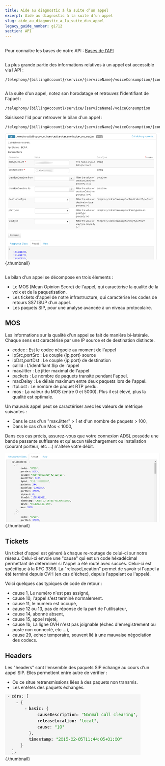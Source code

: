 ```yaml
---
title: Aide au diagnostic à la suite d’un appel
excerpt: Aide au diagnostic à la suite d’un appel
slug: aide_au_diagnostic_a_la_suite_dun_appel
legacy_guide_number: g1712
section: API
---
```



## 
Pour connaitre les bases de notre API :
[Bases de l'API](https://api.ovh.com/g934.first_step_with_api)


## 
La plus grande partie des informations relatives à un appel est accessible via l'API :

```
/telephony/{billingAccount}/service/{serviceName}/voiceConsumption/{consumptionId}/callDiagnostics
```




## 
A la suite d'un appel, notez son horodatage et retrouvez l'identifiant de l'appel :

```
/telephony/{billingAccount}/service/{serviceName}/voiceConsumption
```


Saisissez l'id pour retrouver le bilan d'un appel :

```
/telephony/{billingAccount}/service/{serviceName}/voiceConsumption/{consumptionId}/callDiagnostics
```



![](images/img_2541.jpg){.thumbnail}


## 
Le bilan d'un appel se décompose en trois élements :


- Le MOS (Mean Opinion Score) de l'appel, qui caractèrise la qualité de la voix et de la paquetisation.
- Les tickets d'appel de notre infrastructure, qui caractèrise les codes de retours SS7 ISUP d'un appel.
- Les paquets SIP, pour une analyse avancée à un niveau protocolaire.




## MOS
Les informations sur la qualité d'un appel se fait de manière bi-latérale. Chaque sens est caractérisé par 
une IP source et de destination distincte.


- codec : Est le codec négocié au moment de l'appel
- ipSrc,portSrc : Le couple {ip,port} source
- ipDst,portDst : Le couple {ip,port} de destination
- callId : L'identifiant Sip de l'appel
- maxJitter : Le jitter maximal de l'appel
- packets : Le nombre de paquets transité pendant l'appel.
- maxDelay : Le délais maximum entre deux paquets lors de l'appel.
- rtpLost : Le nombre de paquet RTP perdu.
- mos : La valeur du MOS (entre 0 et 5000). Plus il est élevé, plus la qualité est optimale.


Un mauvais appel peut se caractériser avec les valeurs de métrique suivantes :

* Dans le cas d'un "maxJitter" > 1 et d'un nombre de paquets > 100, 
* Dans le cas d'un Mos < 1000,

Dans ces cas précis, assurez-vous que votre connexion ADSL possède une bande passante suffisante
et qu'aucun télechargement ou installation (courant porteur, etc ...) n'altère votre débit.

![](images/img_2542.jpg){.thumbnail}


## Tickets
Un ticket d'appel est géneré à chaque re-routage de celui-ci sur notre réseau. Celui-ci envoie une 
"cause" qui est un code héxadécimal permettant de déterminer si l'appel a été routé avec succès. 
Celui-ci est spécifique à la RFC 3398. La "releaseLocation" permet de savoir si l'appel a été 
terminé depuis OVH (en cas d'échec), depuis l'appelant ou l'appelé.

Voici quelques cas typiques de code de retour :

- cause 1, Le numéro n'est pas assigné,
- cause 10, l'appel s'est terminé normalement.
- cause 11, le numéro est occupé,
- cause 12 ou 13, pas de réponse de la part de l'utilisateur,
- cause 14, abonné absent,
- cause 15, appel rejeté,
- cause 1b, La ligne OVH n'est pas joignable (échec d'enregistrement ou poste non connecté, etc ...),
- cause 29, echec temporaire, souvent lié à une mauvaise négociation des codecs.




## Headers
Les "headers" sont l'ensemble des paquets SIP échangé au cours d'un appel SIP. Elles permettent entre autre de vérifier :

- Ou ce situe retransmissions liées à des paquets non transmis.
- Les entêtes des paquets échangés.



![](images/img_2543.jpg){.thumbnail}

